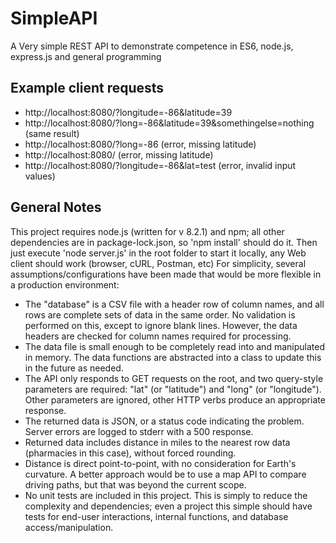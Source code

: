 # SimpleAPI
A Very simple REST API to demonstrate competence in ES6, node.js, express.js and general programming

## Example client requests
* http://localhost:8080/?longitude=-86&latitude=39
* http://localhost:8080/?long=-86&latitude=39&somethingelse=nothing (same result)
* http://localhost:8080/?long=-86 (error, missing latitude)
* http://localhost:8080/ (error, missing latitude)
* http://localhost:8080/?longitude=-86&lat=test (error, invalid input values)

## General Notes

This project requires node.js (written for v 8.2.1) and npm; all other dependencies are in package-lock.json, so 'npm install' should do it. Then just execute 'node server.js' in the root folder to start it locally, any Web client should work (browser, cURL, Postman, etc)
For simplicity, several assumptions/configurations have been made that would be more flexible in a production environment:
* The "database" is a CSV file with a header row of column names, and all rows are complete sets of data in the same order. No validation is performed on this, except to ignore blank lines. However, the data headers are checked for column names required for processing.
* The data file is small enough to be completely read into and manipulated in memory. The data functions are abstracted into a class to update this in the future as needed.
* The API only responds to GET requests on the root, and two query-style parameters are required: "lat" (or "latitude") and "long" (or "longitude"). Other parameters are ignored, other HTTP verbs produce an appropriate response.
* The returned data is JSON, or a status code indicating the problem. Server errors are logged to stderr with a 500 response.
* Returned data includes distance in miles to the nearest row data (pharmacies in this case), without forced rounding.
* Distance is direct point-to-point, with no consideration for Earth's curvature. A better approach would be to use a map API to compare driving paths, but that was beyond the current scope.
* No unit tests are included in this project. This is simply to reduce the complexity and dependencies; even a project this simple should have tests for end-user interactions, internal functions, and database access/manipulation.
